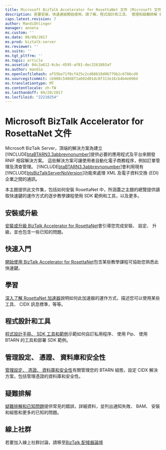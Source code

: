 ```yaml
---
title: Microsoft BizTalk Accelerator for RosettaNet 文件 |Microsoft 文件
description: 若要安裝，快速連結開始使用，請了解，程式設計和工具、 管理和疑難排解 BizTalk Server 中的 RosettaNet 加速器 (BTARN)
caps.latest.revision: 7
author: MandiOhlinger
manager: anneta
ms.custom: ''
ms.date: 08/09/2017
ms.prod: biztalk-server
ms.reviewer: ''
ms.suite: ''
ms.tgt_pltfrm: ''
ms.topic: article
ms.assetid: 04c3a612-6cbc-4595-af81-dec3261803af
ms.author: mandia
ms.openlocfilehash: af55be71f0cf425c2cd68619d06779b1c6786cd9
ms.sourcegitcommit: cb908c540d8f1a692d01dc8f313e16cb4b4e696d
ms.translationtype: MT
ms.contentlocale: zh-TW
ms.lasthandoff: 09/20/2017
ms.locfileid: "22210254"
---
```

# <a name="microsoft-biztalk-accelerator-for-rosettanet-documentation"></a>Microsoft BizTalk Accelerator for RosettaNet 文件

 Microsoft BizTalk Server，頂端的解決方案為建立[!INCLUDE[btaBTARN3.3abbrevnonumber](../../includes/btabtarn3-3abbrevnonumber-md.md)]提供必要的應用程式及平台來開發 RNIF 相容解決方案。 這些解決方案可讓使用者自動化電子商務程序，例如訂單管理及清查管理。 [!INCLUDE[btaBTARN3.3abbrevnonumber](../../includes/btabtarn3-3abbrevnonumber-md.md)]會利用現有[!INCLUDE[btsBizTalkServerNoVersion](../../includes/btsbiztalkservernoversion-md.md)]功能來處理 XML 及電子資料交換 (EDI) 企業之間的通訊。  

本主題提供此文件集，包括如何安裝 RosettaNet 中，所涵蓋之主題的總覽提供讀取快速鍵的運作方式的逐步教學課程使用 SDK 範例和工具，以及更多。

## <a name="install-or-upgrade"></a>安裝或升級
[安裝或升級 BizTalk Accelerator for RosettaNet](install-configure-upgrade-uninstall-troubleshoot-rosettanet.md)會引導您完成安裝、 設定、 升級，並也包含一些已知的問題。

## <a name="get-started"></a>快速入門
[開始使用 BizTalk Accelerator for RosettaNet](get-started-with-biztalk-accelerator-for-rosettanet.md)包含某些教學課程可協助您熟悉此快速鍵。

## <a name="learn"></a>學習
[深入了解 RosettaNet 加速器](learn-the-rosettanet-accelerator-and-the-biztalk-tools-available.md)說明如何此加速器的運作方式，描述您可以使用某些工具、 CIDX 訊息標準，等等。

## <a name="programming-and-tooling"></a>程式設計和工具
[程式設計手冊、 SDK 工具和範例](programming-guide-SDK-tools-and-samples.md)示範如何自訂私用程序、 使用 Pip、 使用 BTARN 的工具和部署 SDK 範例。 

## <a name="manage-configuration-certificates-databases-and-security"></a>管理設定、 憑證、 資料庫和安全性
[管理設定、 憑證、 資料庫和安全性](manage-configuration-certificates-databases-security.md)有關管理您的 BTARN 組態，設定 CIDX 解決方案，包括管理憑證的資料庫和安全性。

## <a name="troubleshooting"></a>疑難排解
[疑難排解和已知問題](troubleshooting-and-known-issues-in-rosettanet.md)提供常見的錯誤，詳細資料，並列出通知失敗、 BAM、 安裝和組態和更多的已知的問題。

## <a name="online-community"></a>線上社群  
 若要加入線上社群討論，請移至[BizTalk 配接器論壇](https://social.msdn.microsoft.com/Forums/en-US/home?forum=biztalkr2adapters)